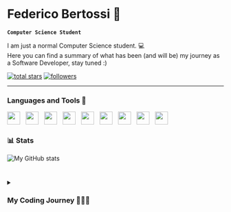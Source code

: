 # Federico Bertossi 🚀

**`Computer Science Student`**

[//]: # (Thanks to @ForrestKnight for the inspiration.)

I am just a normal Computer Science student. 💻 </br>
Here you can find a summary of what has been (and will be) my journey as a Software Developer, stay tuned :)

   <p>
      <a href="https://github.com/mrBymax?tab=repositories&sort=stargazers">
         <img alt="total stars" title="Total stars on GitHub" src="https://custom-icon-badges.demolab.com/github/stars/mrBymax?color=55960c&style=for-the-badge&labelColor=488207&logo=star"/></a>
<a href="https://github.com/mrBymax?tab=followers">
         <img alt="followers" title="Follow me on Github" src="https://custom-icon-badges.demolab.com/github/followers/mrBymax?color=236ad3&labelColor=1155ba&style=for-the-badge&logo=person-add&label=Follow&logoColor=white"/></a>
   </p>

---

### Languages and Tools 🧰

<img align="left" alt="" width="30px" style="padding-right:10px;" src="https://cdn.jsdelivr.net/gh/devicons/devicon/icons/cplusplus/cplusplus-line.svg" />
<img align="left" alt="" width="30px" style="padding-right:10px;" src="https://cdn.jsdelivr.net/gh/devicons/devicon/icons/c/c-line.svg" />
<img align="left" alt="" width="30px" style="padding-right:10px;" src="https://cdn.jsdelivr.net/gh/devicons/devicon/icons/python/python-original.svg" />
<img align="left" alt="" width="30px" style="padding-right:10px;" src="https://cdn.jsdelivr.net/gh/devicons/devicon/icons/git/git-original.svg" />
<img align="left" alt="" width="30px" style="padding-right:10px;" src="https://cdn.jsdelivr.net/gh/devicons/devicon/icons/linux/linux-original.svg" />
<img align="left" alt="" width="30px" style="padding-right:10px;" src="https://cdn.jsdelivr.net/gh/devicons/devicon/icons/html5/html5-plain.svg" />
<img align="left" alt="" width="30px" style="padding-right:10px;" src="https://cdn.jsdelivr.net/gh/devicons/devicon/icons/css3/css3-plain.svg" />
<img align="left" alt="" width="30px" style="padding-right:10px;" src="https://cdn.jsdelivr.net/gh/devicons/devicon/icons/python/python-plain.svg" />
<img align="left" alt="" width="30px" style="padding-right:10px;" src="https://cdn.jsdelivr.net/gh/devicons/devicon/icons/github/github-original.svg" />
<br/>

#

### 📊 Stats

![My GitHub stats](https://github-readme-stats.vercel.app/api?username=mrBymax&show_icons=true&theme=dracula)

#

<details>
 <summary><h3>My Coding Journey 👨🏻‍💻</h3></summary>
   <i>I'm working on it, stay tuned :)</i>
    <br/>

#### 2023

<ul>
   <l1> 3rd Place <br> Logitech </br> Challenge - Hackzurich 2023 </l1>
   <li> <b>3rd Place</b> in Italy with MadrHacks </li>
</ul>

#### 2022
   <ul>
    <li> 2nd Place <br> Year 2222 </br> Challenge - Junction 2022
    <li> 1 Month Internship - ScuolaZoo [Data Scientist Intern]</li>
    <li> 8 Months Contract - ScuolaZoo [JR Data Scientist]</li>
    <li> Joined MadrHacks (Google us! 🐍)</li>
    <li> Started my Journey in UniUD as a CS Student 🤞🏻</li>
   </ul>

[linkedin]: https://linkedin.com/federico-bertossi
[website]:  https://www.federicobertossi.com

</details>
